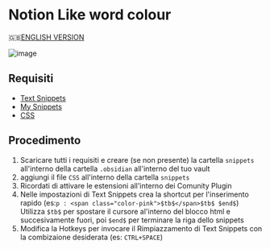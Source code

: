# Notion Like word colour
🇬🇧[ENGLISH VERSION](https://github.com/gorlix/Obsidian-Color/blob/main/Eng.md)

![image](https://github.com/gorlix/Obsidian-Color/assets/39005603/5b5101a0-d8b9-4aff-8657-de94744c8d02)

## Requisiti
- [Text Snippets](https://github.com/ArianaKhit/text-snippets-obsidian)
- [My Snippets](https://github.com/chetachiezikeuzor/MySnippets-Plugin)
- [CSS](https://github.com/gorlix/Obsidian-Color/blob/main/Text-Color.css)

## Procedimento
1. Scaricare tutti i requisiti e creare (se non presente) la cartella `snippets` all'interno della cartella `.obsidian` all'interno del tuo vault
2. aggiungi il file `CSS` all'interno della cartella `snippets`
3. Ricordati di attivare le estensioni all'interno dei Comunity Plugin
4. Nelle impostazioni di Text Snippets crea la shortcut per l'inserimento rapido (es:`p : <span class="color-pink">$tb$</span>$tb$ $end$`)
  Utilizza `$tb$` per spostare il cursore al'interno del blocco html e succesivamente fuori, poi `$end$` per terminare la riga dello snippets
5. Modifica la Hotkeys per invocare il Rimpiazzamento di Text Snippets con la combizaione desiderata (es: `CTRL+SPACE`)
